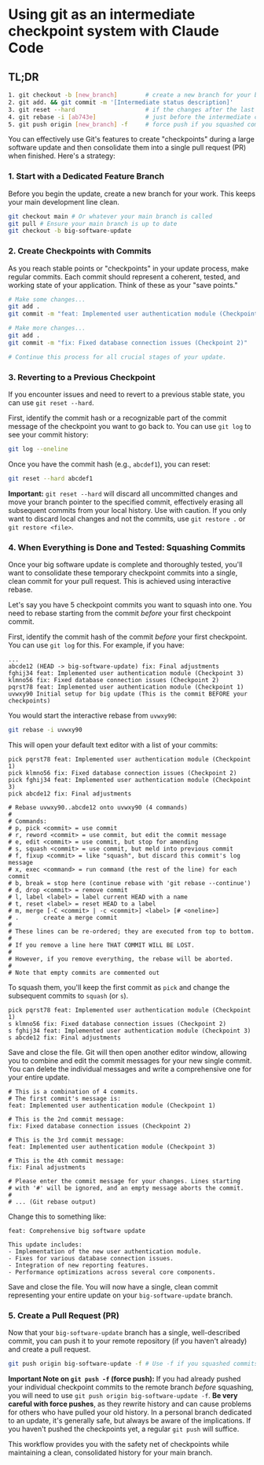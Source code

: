 # Using git as an intermediate checkpoint system with Claude Code

## TL;DR

```bash
1. git checkout -b [new_branch]        # create a new branch for your big update
2. git add. && git commit -m '[Intermediate status description]'
3. git reset --hard                    # if the changes after the last commit are not needed
4. git rebase -i [ab743e]              # just before the intermediate commits started
5. git push origin [new_branch] -f     # force push if you squashed commits
```

You can effectively use Git's features to create "checkpoints" during a large software update and then consolidate them into a single pull request (PR) when finished. Here's a strategy:

### 1\. **Start with a Dedicated Feature Branch**

Before you begin the update, create a new branch for your work. This keeps your main development line clean.

```bash
git checkout main # Or whatever your main branch is called
git pull # Ensure your main branch is up to date
git checkout -b big-software-update
```

### 2\. **Create Checkpoints with Commits**

As you reach stable points or "checkpoints" in your update process, make regular commits. Each commit should represent a coherent, tested, and working state of your application. Think of these as your "save points."

```bash
# Make some changes...
git add .
git commit -m "feat: Implemented user authentication module (Checkpoint 1)"

# Make more changes...
git add .
git commit -m "fix: Fixed database connection issues (Checkpoint 2)"

# Continue this process for all crucial stages of your update.
```

### 3\. **Reverting to a Previous Checkpoint**

If you encounter issues and need to revert to a previous stable state, you can use `git reset --hard`.

First, identify the commit hash or a recognizable part of the commit message of the checkpoint you want to go back to. You can use `git log` to see your commit history:

```bash
git log --oneline
```

Once you have the commit hash (e.g., `abcdef1`), you can reset:

```bash
git reset --hard abcdef1
```

**Important:** `git reset --hard` will discard all uncommitted changes and move your branch pointer to the specified commit, effectively erasing all subsequent commits from your local history. Use with caution. If you only want to discard local changes and not the commits, use `git restore .` or `git restore <file>`.

### 4\. **When Everything is Done and Tested: Squashing Commits**

Once your big software update is complete and thoroughly tested, you'll want to consolidate these temporary checkpoint commits into a single, clean commit for your pull request. This is achieved using interactive rebase.

Let's say you have 5 checkpoint commits you want to squash into one. You need to rebase starting from the commit *before* your first checkpoint commit.

First, identify the commit hash of the commit *before* your first checkpoint. You can use `git log` for this. For example, if you have:

```
...
abcde12 (HEAD -> big-software-update) fix: Final adjustments
fghij34 feat: Implemented user authentication module (Checkpoint 3)
klmno56 fix: Fixed database connection issues (Checkpoint 2)
pqrst78 feat: Implemented user authentication module (Checkpoint 1)
uvwxy90 Initial setup for big update (This is the commit BEFORE your checkpoints)
```

You would start the interactive rebase from `uvwxy90`:

```bash
git rebase -i uvwxy90
```

This will open your default text editor with a list of your commits:

```
pick pqrst78 feat: Implemented user authentication module (Checkpoint 1)
pick klmno56 fix: Fixed database connection issues (Checkpoint 2)
pick fghij34 feat: Implemented user authentication module (Checkpoint 3)
pick abcde12 fix: Final adjustments

# Rebase uvwxy90..abcde12 onto uvwxy90 (4 commands)
#
# Commands:
# p, pick <commit> = use commit
# r, reword <commit> = use commit, but edit the commit message
# e, edit <commit> = use commit, but stop for amending
# s, squash <commit> = use commit, but meld into previous commit
# f, fixup <commit> = like "squash", but discard this commit's log message
# x, exec <command> = run command (the rest of the line) for each commit
# b, break = stop here (continue rebase with 'git rebase --continue')
# d, drop <commit> = remove commit
# l, label <label> = label current HEAD with a name
# t, reset <label> = reset HEAD to a label
# m, merge [-C <commit> | -c <commit>] <label> [# <oneline>]
# .       create a merge commit
#
# These lines can be re-ordered; they are executed from top to bottom.
#
# If you remove a line here THAT COMMIT WILL BE LOST.
#
# However, if you remove everything, the rebase will be aborted.
#
# Note that empty commits are commented out
```

To squash them, you'll keep the first commit as `pick` and change the subsequent commits to `squash` (or `s`).

```
pick pqrst78 feat: Implemented user authentication module (Checkpoint 1)
s klmno56 fix: Fixed database connection issues (Checkpoint 2)
s fghij34 feat: Implemented user authentication module (Checkpoint 3)
s abcde12 fix: Final adjustments
```

Save and close the file. Git will then open another editor window, allowing you to combine and edit the commit messages for your new single commit. You can delete the individual messages and write a comprehensive one for your entire update.

```
# This is a combination of 4 commits.
# The first commit's message is:
feat: Implemented user authentication module (Checkpoint 1)

# This is the 2nd commit message:
fix: Fixed database connection issues (Checkpoint 2)

# This is the 3rd commit message:
feat: Implemented user authentication module (Checkpoint 3)

# This is the 4th commit message:
fix: Final adjustments

# Please enter the commit message for your changes. Lines starting
# with '#' will be ignored, and an empty message aborts the commit.
#
# ... (Git rebase output)
```

Change this to something like:

```
feat: Comprehensive big software update

This update includes:
- Implementation of the new user authentication module.
- Fixes for various database connection issues.
- Integration of new reporting features.
- Performance optimizations across several core components.
```

Save and close the file. You will now have a single, clean commit representing your entire update on your `big-software-update` branch.

### 5\. **Create a Pull Request (PR)**

Now that your `big-software-update` branch has a single, well-described commit, you can push it to your remote repository (if you haven't already) and create a pull request.

```bash
git push origin big-software-update -f # Use -f if you squashed commits already pushed
```

**Important Note on `git push -f` (force push):** If you had already pushed your individual checkpoint commits to the remote branch *before* squashing, you will need to use `git push origin big-software-update -f`. **Be very careful with force pushes**, as they rewrite history and can cause problems for others who have pulled your old history. In a personal branch dedicated to an update, it's generally safe, but always be aware of the implications. If you haven't pushed the checkpoints yet, a regular `git push` will suffice.

This workflow provides you with the safety net of checkpoints while maintaining a clean, consolidated history for your main branch.
